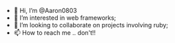 - 👋 Hi, I’m @Aaron0803
- 👀 I’m interested in web frameworks;
- 💞️ I’m looking to collaborate on projects involving ruby;
- 📫 How to reach me ..  don't!! 


<!---
Aaron0803/Aaron0803 is a ✨ special ✨ repository because its `README.md` (this file) appears on your GitHub profile.
You can click the Preview link to take a look at your changes.
--->
